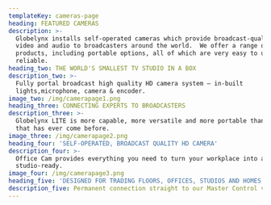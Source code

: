 ```yaml
---
templateKey: cameras-page
heading: FEATURED CAMERAS
description: >-
  Globelynx installs self-operated cameras which provide broadcast-quality HD
  video and audio to broadcasters around the world.  We offer a range of
  products, including portable options, all of which are very easy to use and
  reliable.
heading_two: THE WORLD'S SMALLEST TV STUDIO IN A BOX
description_two: >-
  Fully portal broadcast high quality HD camera system – in-built
  lights,microphone, camera & encoder.
image_two: /img/camerapage1.png
heading_three: CONNECTING EXPERTS TO BROADCASTERS
description_three: >-
  Globelynx LITE is more capable, more versatile and more portable than anything
  that has ever come before.
image_three: /img/camerapage2.png
heading_four: 'SELF-OPERATED, BROADCAST QUALITY HD CAMERA'
description_four: >-
  Office Cam provides everything you need to turn your workplace into a TV
  studio-ready.
image_four: /img/camerapage3.png
heading_five: 'DESIGNED FOR TRADING FLOORS, OFFICES, STUDIOS AND HOMES'
description_five: Permanent connection straight to our Master Control via the Globelynx network.
---
```


